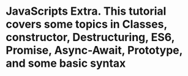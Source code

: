 # JavaScripts Extra. This tutorial covers some topics in Classes, constructor, Destructuring, ES6, Promise, Async-Await, Prototype, and some basic syntax
